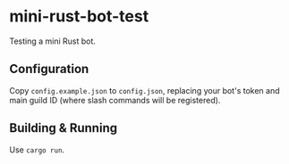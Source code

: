 # mini-rust-bot-test

Testing a mini Rust bot.

## Configuration

Copy `config.example.json` to `config.json`, replacing your bot's token and main guild ID
(where slash commands will be registered).

## Building & Running

Use `cargo run`.
